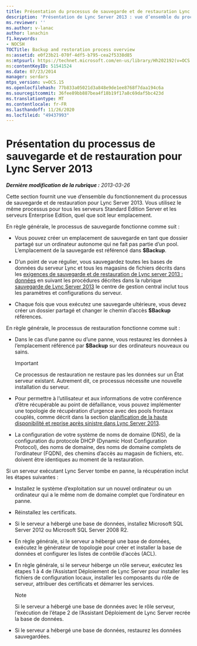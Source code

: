 ```yaml
---
title: Présentation du processus de sauvegarde et de restauration Lync Server 2013
description: 'Présentation de Lync Server 2013 : vue d’ensemble du processus de sauvegarde et de restauration.'
ms.reviewer: ''
ms.author: v-lanac
author: lanachin
f1.keywords:
- NOCSH
TOCTitle: Backup and restoration process overview
ms:assetid: e0f23b21-070f-4df5-b795-cea2f5338d85
ms:mtpsurl: https://technet.microsoft.com/en-us/library/Hh202192(v=OCS.15)
ms:contentKeyID: 51541524
ms.date: 07/23/2014
manager: serdars
mtps_version: v=OCS.15
ms.openlocfilehash: 77b833a05021d3a848e9de1ee8768f7daa194c6a
ms.sourcegitcommit: 36fee89bb887bea4f18b19f17a8c69daf5bc423d
ms.translationtype: MT
ms.contentlocale: fr-FR
ms.lasthandoff: 11/26/2020
ms.locfileid: "49437993"
---
```

# <a name="backup-and-restoration-process-overview-for-lync-server-2013"></a>Présentation du processus de sauvegarde et de restauration pour Lync Server 2013

<div data-xmlns="http://www.w3.org/1999/xhtml">

<div class="topic" data-xmlns="http://www.w3.org/1999/xhtml" data-msxsl="urn:schemas-microsoft-com:xslt" data-cs="https://msdn.microsoft.com/">

<div data-asp="https://msdn2.microsoft.com/asp">



</div>

<div id="mainSection">

<div id="mainBody">

<span> </span>

_**Dernière modification de la rubrique :** 2013-03-26_

Cette section fournit une vue d’ensemble du fonctionnement du processus de sauvegarde et de restauration pour Lync Server 2013. Vous utilisez le même processus pour tous les serveurs Standard Edition Server et les serveurs Enterprise Edition, quel que soit leur emplacement.

En règle générale, le processus de sauvegarde fonctionne comme suit :

  - Vous pouvez créer un emplacement de sauvegarde en tant que dossier partagé sur un ordinateur autonome qui ne fait pas partie d’un pool. L’emplacement de la sauvegarde est référencé dans **$Backup**.

  - D’un point de vue régulier, vous sauvegardez toutes les bases de données du serveur Lync et tous les magasins de fichiers décrits dans les [exigences de sauvegarde et de restauration de Lync server 2013 : données](lync-server-2013-backup-and-restoration-requirements-data.md) en suivant les procédures décrites dans la rubrique [sauvegarde de Lync Server 2013](lync-server-2013-backing-up-lync-server.md) le centre de gestion central inclut tous les paramètres et configurations du serveur.

  - Chaque fois que vous exécutez une sauvegarde ultérieure, vous devez créer un dossier partagé et changer le chemin d’accès **$Backup** références.

En règle générale, le processus de restauration fonctionne comme suit :

  - Dans le cas d’une panne ou d’une panne, vous restaurez les données à l’emplacement référencé par **$Backup** sur des ordinateurs nouveaux ou sains.
    
    <div>
    

    > [!IMPORTANT]  
    > Ce processus de restauration ne restaure pas les données sur un État serveur existant. Autrement dit, ce processus nécessite une nouvelle installation du serveur.

    
    </div>

  - Pour permettre à l’utilisateur et aux informations de votre conférence d’être récupérable au point de défaillance, vous pouvez implémenter une topologie de récupération d’urgence avec des pools frontaux couplés, comme décrit dans la section [planification de la haute disponibilité et reprise après sinistre dans Lync Server 2013](lync-server-2013-planning-for-high-availability-and-disaster-recovery.md).

  - La configuration de votre système de noms de domaine (DNS), de la configuration du protocole DHCP (Dynamic Host Configuration Protocol), des noms de domaine, des noms de domaine complets de l’ordinateur (FQDN), des chemins d’accès au magasin de fichiers, etc. doivent être identiques au moment de la restauration.

Si un serveur exécutant Lync Server tombe en panne, la récupération inclut les étapes suivantes :

  - Installez le système d’exploitation sur un nouvel ordinateur ou un ordinateur qui a le même nom de domaine complet que l’ordinateur en panne.

  - Réinstallez les certificats.

  - Si le serveur a hébergé une base de données, installez Microsoft SQL Server 2012 ou Microsoft SQL Server 2008 R2.

  - En règle générale, si le serveur a hébergé une base de données, exécutez le générateur de topologie pour créer et installer la base de données et configurer les listes de contrôle d’accès (ACL).

  - En règle générale, si le serveur héberge un rôle serveur, exécutez les étapes 1 à 4 de l’Assistant Déploiement de Lync Server pour installer les fichiers de configuration locaux, installer les composants du rôle de serveur, attribuer des certificats et démarrer les services.
    
    <div>
    

    > [!NOTE]  
    > Si le serveur a hébergé une base de données avec le rôle serveur, l’exécution de l’étape 2 de l’Assistant Déploiement de Lync Server recrée la base de données.

    
    </div>

  - Si le serveur a hébergé une base de données, restaurez les données sauvegardées.

</div>

<span> </span>

</div>

</div>

</div>


